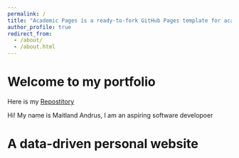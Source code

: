 ```yaml
---
permalink: /
title: "Academic Pages is a ready-to-fork GitHub Pages template for academic personal websites"
author_profile: true
redirect_from: 
  - /about/
  - /about.html
---
```

# Welcome to my portfolio
Here is my [Repostitory](https://github.com/BoyWonder64/Maitland.academicpages.github.io)

Hi! My name is Maitland Andrus, I am an aspiring software developoer

# A data-driven personal website

